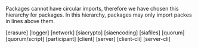 Packages cannot have circular imports, therefore we have chosen this hierarchy for packages. In this hierarchy, packages may only import packes in lines above them.

[erasure] [logger] [network] [siacrypto] [siaencoding] [siafiles]
[quorum]
[quorum/script]
[participant]
[client] [server]
[client-cli]
[server-cli]
